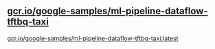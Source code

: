 
[gcr.io/google-samples/ml-pipeline-dataflow-tftbq-taxi](https://hub.docker.com/r/anjia0532/google-samples.ml-pipeline-dataflow-tftbq-taxi/tags/)
-----


[gcr.io/google-samples/ml-pipeline-dataflow-tftbq-taxi:latest](https://hub.docker.com/r/anjia0532/google-samples.ml-pipeline-dataflow-tftbq-taxi/tags/)


